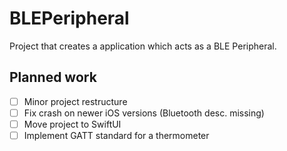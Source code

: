 # BLEPeripheral
Project that creates a application which acts as a BLE Peripheral.

## Planned work
- [ ] Minor project restructure
- [ ] Fix crash on newer iOS versions (Bluetooth desc. missing)
- [ ] Move project to SwiftUI
- [ ] Implement GATT standard for a thermometer
